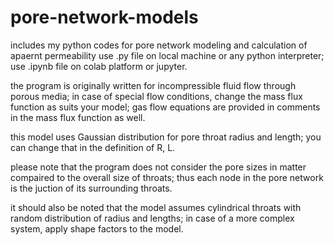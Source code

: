 # pore-network-models
includes my python codes for pore network modeling and calculation of apaernt permeability
use .py file on local machine or any python interpreter; use .ipynb file on colab platform or jupyter.

the program is originally written for incompressible fluid flow through porous media; in case of special flow conditions, change the mass flux function as 
suits your model; gas flow equations are provided in comments in the mass flux function as well.

this model uses Gaussian distribution for pore throat radius and length; you can change that in the definition of R, L.

please note that the program does not consider the pore sizes in matter compaired to the overall size of throats; thus each node in the pore network is the 
juction of its surrounding throats.

it should also be noted that the model assumes cylindrical throats with random distribution of radius and lengths; in case of a more complex system, apply shape
factors to the model.
